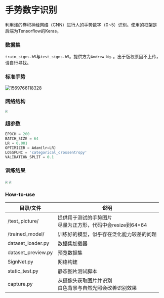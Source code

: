 # 手势数字识别

利用浅的卷积神经网络（CNN）进行人的手势数字（0~5）识别。使用的框架是后端为Tensorflow的Keras。

### 数据集

`train_signs.h5`与`test_signs.h5`。提供方为`Andrew Ng.`。出于版权原因不上传，请自行寻找。

### 标准手势

![1569766118328](https://s2.ax1x.com/2019/09/29/uGDcxP.jpg)

### 网络结构

<img src="https://s2.ax1x.com/2019/09/29/uGDoPs.png" style="zoom:50%;" />

### 超参数

```python
EPOCH = 200
BATCH_SIZE = 64
LR = 0.001
OPTIMIZER = Adam(lr=LR)
LOSSFUNC = 'categorical_crossentropy'
VALIDATION_SPLIT = 0.1
```

### 训练结果

<img src="https://s2.ax1x.com/2019/09/29/uGD72q.png" style="zoom:50%;" />

<img src="https://s2.ax1x.com/2019/09/29/uGDTGn.png" style="zoom:50%;" />

### How-to-use

| 目录/文件          | 说明                                                         |
| ------------------ | ------------------------------------------------------------ |
| /test_picture/     | 提供用于测试的手势图片<br>尽量为正方形，代码中会resize到64*64 |
| /trained_model/    | 训练好的模型，似乎存在泛化能力较差的问题                     |
| dataset_loader.py  | 数据集加载器                                                 |
| dataset_preview.py | 预览数据集                                                   |
| SignNet.py         | 网络构建                                                     |
| static_test.py     | 静态图片测试脚本                                             |
| capture.py         | 从摄像头获取图片并识别<br>白色背景与自然光照会改善识别效果   |

